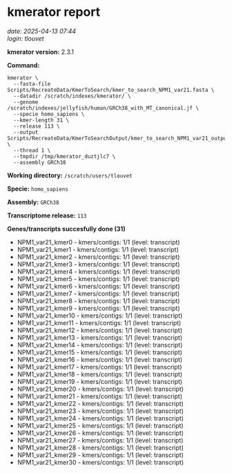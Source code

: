 # kmerator report
*date: 2025-04-13 07:44*  
*login: tlouvet*

**kmerator version:** 2.3.1

**Command:**

```
kmerator \
  --fasta-file Scripts/RecreateData/KmerToSearch/kmer_to_search_NPM1_var21.fasta \
  --datadir /scratch/indexes/kmerator/ \
  --genome /scratch/indexes/jellyfish/human/GRCh38_with_MT_canonical.jf \
  --specie homo_sapiens \
  --kmer-length 31 \
  --release 113 \
  --output Scripts/RecreateData/KmerToSearchOutput/kmer_to_search_NPM1_var21_output \
  --thread 1 \
  --tmpdir /tmp/kmerator_duztjlc7 \
  --assembly GRCh38
```

**Working directory:** `/scratch/users/tlouvet`

**Specie:** `homo_sapiens`

**Assembly:** `GRCh38`

**Transcriptome release:** `113`

**Genes/transcripts succesfully done (31)**

- NPM1_var21_kmer0 - kmers/contigs: 1/1 (level: transcript)
- NPM1_var21_kmer1 - kmers/contigs: 1/1 (level: transcript)
- NPM1_var21_kmer2 - kmers/contigs: 1/1 (level: transcript)
- NPM1_var21_kmer3 - kmers/contigs: 1/1 (level: transcript)
- NPM1_var21_kmer4 - kmers/contigs: 1/1 (level: transcript)
- NPM1_var21_kmer5 - kmers/contigs: 1/1 (level: transcript)
- NPM1_var21_kmer6 - kmers/contigs: 1/1 (level: transcript)
- NPM1_var21_kmer7 - kmers/contigs: 1/1 (level: transcript)
- NPM1_var21_kmer8 - kmers/contigs: 1/1 (level: transcript)
- NPM1_var21_kmer9 - kmers/contigs: 1/1 (level: transcript)
- NPM1_var21_kmer10 - kmers/contigs: 1/1 (level: transcript)
- NPM1_var21_kmer11 - kmers/contigs: 1/1 (level: transcript)
- NPM1_var21_kmer12 - kmers/contigs: 1/1 (level: transcript)
- NPM1_var21_kmer13 - kmers/contigs: 1/1 (level: transcript)
- NPM1_var21_kmer14 - kmers/contigs: 1/1 (level: transcript)
- NPM1_var21_kmer15 - kmers/contigs: 1/1 (level: transcript)
- NPM1_var21_kmer16 - kmers/contigs: 1/1 (level: transcript)
- NPM1_var21_kmer17 - kmers/contigs: 1/1 (level: transcript)
- NPM1_var21_kmer18 - kmers/contigs: 1/1 (level: transcript)
- NPM1_var21_kmer19 - kmers/contigs: 1/1 (level: transcript)
- NPM1_var21_kmer20 - kmers/contigs: 1/1 (level: transcript)
- NPM1_var21_kmer21 - kmers/contigs: 1/1 (level: transcript)
- NPM1_var21_kmer22 - kmers/contigs: 1/1 (level: transcript)
- NPM1_var21_kmer23 - kmers/contigs: 1/1 (level: transcript)
- NPM1_var21_kmer24 - kmers/contigs: 1/1 (level: transcript)
- NPM1_var21_kmer25 - kmers/contigs: 1/1 (level: transcript)
- NPM1_var21_kmer26 - kmers/contigs: 1/1 (level: transcript)
- NPM1_var21_kmer27 - kmers/contigs: 1/1 (level: transcript)
- NPM1_var21_kmer28 - kmers/contigs: 1/1 (level: transcript)
- NPM1_var21_kmer29 - kmers/contigs: 1/1 (level: transcript)
- NPM1_var21_kmer30 - kmers/contigs: 1/1 (level: transcript)
